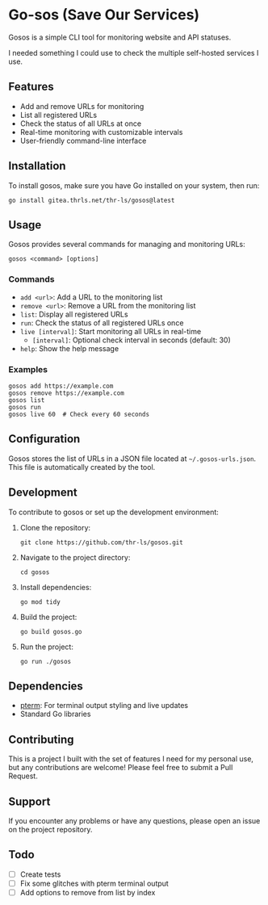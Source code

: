 # Go-sos (Save Our Services)

Gosos is a simple CLI tool for monitoring website and API statuses.

I needed something I could use to check the multiple self-hosted services I use.

## Features

- Add and remove URLs for monitoring
- List all registered URLs
- Check the status of all URLs at once
- Real-time monitoring with customizable intervals
- User-friendly command-line interface

## Installation

To install gosos, make sure you have Go installed on your system, then run:

```
go install gitea.thrls.net/thr-ls/gosos@latest
```

## Usage

Gosos provides several commands for managing and monitoring URLs:

```
gosos <command> [options]
```

### Commands

- `add <url>`: Add a URL to the monitoring list
- `remove <url>`: Remove a URL from the monitoring list
- `list`: Display all registered URLs
- `run`: Check the status of all registered URLs once
- `live [interval]`: Start monitoring all URLs in real-time
    - `[interval]`: Optional check interval in seconds (default: 30)
- `help`: Show the help message

### Examples

```
gosos add https://example.com
gosos remove https://example.com
gosos list
gosos run
gosos live 60  # Check every 60 seconds
```

## Configuration

Gosos stores the list of URLs in a JSON file located at `~/.gosos-urls.json`. This file is automatically created by the tool.

## Development

To contribute to gosos or set up the development environment:

1. Clone the repository:
   ```
   git clone https://github.com/thr-ls/gosos.git
   ```
2. Navigate to the project directory:
   ```
   cd gosos
   ```
3. Install dependencies:
   ```
   go mod tidy
   ```
4. Build the project:
   ```
   go build gosos.go
   ```
5. Run the project:
   ```
   go run ./gosos
   ```

## Dependencies

- [pterm](https://github.com/pterm/pterm): For terminal output styling and live updates
- Standard Go libraries

## Contributing

This is a project I built with the set of features I need for my personal use, but any contributions are welcome! Please feel free to submit a Pull Request.

## Support

If you encounter any problems or have any questions, please open an issue on the project repository.

## Todo
- [ ] Create tests
- [ ] Fix some glitches with pterm terminal output
- [ ] Add options to remove from list by index
